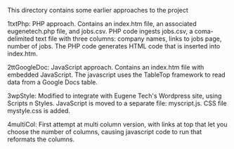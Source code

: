 This directory contains some earlier approaches to the project

1txtPhp: PHP approach. Contains an index.htm file, an associated eugenetech.php file, and jobs.csv. PHP code ingests jobs.csv, a coma-delimited text file with three columns: company names, links to jobs page, number of jobs. The PHP code generates HTML code that is inserted into index.htm. 

2ttGoogleDoc: JavaScript approach. Contains an index.htm file with embedded JavaScript. The javascript uses the TableTop framework to read data from a Google Docs table. 

3wpStyle: Modified to integrate with Eugene Tech's Wordpress site, using Scripts n Styles. JavaScript is moved to a separate file: myscript.js. CSS file mystyle.css is added. 

4multiCol: First attempt at multi column version, with links at top that let you choose the number of columns, causing javascript code to run that reformats the columns. 
